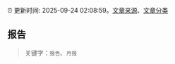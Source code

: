 :alarm_clock: 更新时间: 2025-09-24 02:08:59。[文章来源](/README.md)、[文章分类](/TAGS.md)

## 报告


> 关键字：`报告`、`月报`



